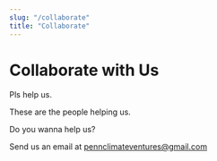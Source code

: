 ```yaml
---
slug: "/collaborate"
title: "Collaborate"
---
```


# Collaborate with Us
Pls help us. 

These are the people helping us. 

Do you wanna help us?

Send us an email at pennclimateventures@gmail.com